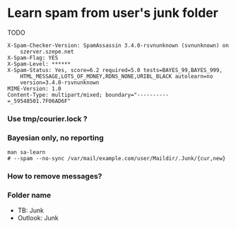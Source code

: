 # Learn spam from user's junk folder

TODO

```
X-Spam-Checker-Version: SpamAssassin 3.4.0-rsvnunknown (svnunknown) on
    szerver.szepe.net
X-Spam-Flag: YES
X-Spam-Level: ******
X-Spam-Status: Yes, score=6.2 required=5.0 tests=BAYES_99,BAYES_999,
    HTML_MESSAGE,LOTS_OF_MONEY,RDNS_NONE,URIBL_BLACK autolearn=no
    version=3.4.0-rsvnunknown
MIME-Version: 1.0
Content-Type: multipart/mixed; boundary="----------=_59548501.7F06AD6F"
```

### Use tmp/courier.lock ?

### Bayesian only, no reporting

```
man sa-learn
# --spam --no-sync /var/mail/example.com/user/Maildir/.Junk/{cur,new}
```

### How to remove messages?

### Folder name

- TB: Junk
- Outlook: Junk
